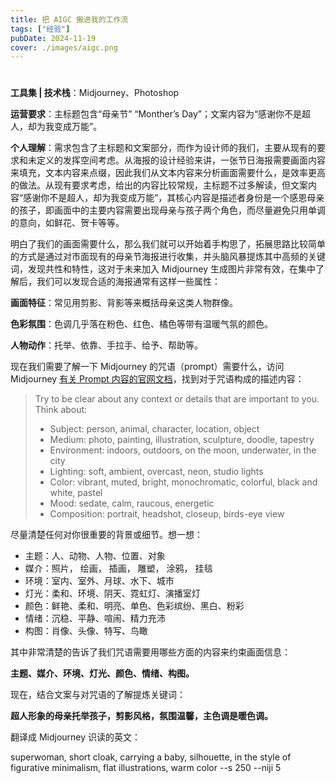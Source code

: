 ```yaml
---
title: 把 AIGC 搬进我的工作流
tags: ["经验"]
pubDate: 2024-11-19
cover: ./images/aigc.png
---
```


#

**工具集 | 技术栈**：Midjourney、Photoshop

**运营要求**：主标题包含“母亲节” “Monther’s Day”；文案内容为“感谢你不是超人，却为我变成万能”。

**个人理解**：需求包含了主标题和文案部分，而作为设计师的我们，主要从现有的要求和未定义的发挥空间考虑。从海报的设计经验来讲，一张节日海报需要画面内容来填充，文本内容来点缀，因此我们从文本内容来分析画面需要什么，是效率更高的做法。从现有要求考虑，给出的内容比较常规，主标题不过多解读，但文案内容“感谢你不是超人，却为我变成万能”，其核心内容是描述者身份是一个感恩母亲的孩子，即画面中的主要内容需要出现母亲与孩子两个角色，而尽量避免只用单调的意向，如鲜花、贺卡等等。

明白了我们的画面需要什么，那么我们就可以开始着手构思了，拓展思路比较简单的方式是通过对市面现有的母亲节海报进行收集，并头脑风暴提炼其中高频的关键词，发现共性和特性，这对于未来加入 Midjourney 生成图片非常有效，在集中了解后，我们可以发现合适的海报通常有这样一些属性：

**画面特征**：常见用剪影、背影等来概括母亲这类人物群像。

**色彩氛围**：色调几乎落在粉色、红色、橘色等带有温暖气氛的颜色。

**人物动作**：托举、依靠、手拉手、给予、帮助等。

现在我们需要了解一下 Midjourney 的咒语（prompt）需要什么，访问 Midjourney [有关 Prompt 内容的官网文档](https://docs.midjourney.com/docs/prompts)，找到对于咒语构成的描述内容：

> Try to be clear about any context or details that are important to you. Think about:
> - Subject: person, animal, character, location, object
> - Medium: photo, painting, illustration, sculpture, doodle, tapestry
> - Environment: indoors, outdoors, on the moon, underwater, in the city
> - Lighting: soft, ambient, overcast, neon, studio lights
> - Color: vibrant, muted, bright, monochromatic, colorful, black and white, pastel
> - Mood: sedate, calm, raucous, energetic
> - Composition: portrait, headshot, closeup, birds-eye view

尽量清楚任何对你很重要的背景或细节。想一想：
- 主题：人、动物、人物、位置、对象
- 媒介：照片， 绘画， 插画， 雕塑， 涂鸦， 挂毯
- 环境：室内、室外、月球、水下、城市
- 灯光：柔和、环境、阴天、霓虹灯、演播室灯
- 颜色：鲜艳、柔和、明亮、单色、色彩缤纷、黑白、粉彩
- 情绪：沉稳、平静、喧闹、精力充沛
- 构图：肖像、头像、特写、鸟瞰

其中非常清楚的告诉了我们咒语需要用哪些方面的内容来约束画面信息：

**主题、媒介、环境、灯光、颜色、情绪、构图。**

现在，结合文案与对咒语的了解提炼关键词：

**超人形象的母亲托举孩子，剪影风格，氛围温馨，主色调是暖色调。**

翻译成 Midjourney 识读的英文：

superwoman, short cloak, carrying a baby, silhouette, in the style of figurative minimalism, flat illustrations, warm color --s 250 --niji 5